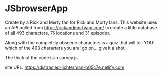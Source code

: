 # JSbrowserApp
Create by a Rick and Morty fan for Rick and Morty fans. This website uses an API pulled from https://rickandmortyapi.com/
to create a little database of all 493 characters, 76 locations and 31 episodes.

Along with the completely obscene characters is a quiz that will tell YOU! which of the 493 characters you are!
go on... give it a shot. 

The thick of the code is in survey.js

site URL: https://distracted-lichterman-b05c7e.netlify.com
